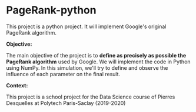 # PageRank-python

This project is a python project. It will implement Google's original PageRank algorithm.

**Objective:**

The main objective of the project is to **define as precisely as possible the PageRank algorithm** used by Google. We will implement the code in Python using NumPy. In this simulation, we'll try to define and observe the influence of each parameter on the final result.


**Context:**

This project is a school project for the Data Science course of Pierres Desquelles at Polytech Paris-Saclay (2019-2020)
